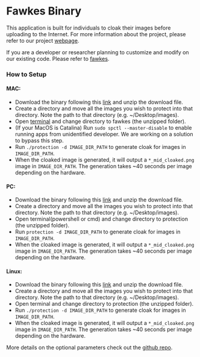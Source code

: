 # Fawkes Binary

This application is built for individuals to cloak their images before uploading to the Internet. For more information about the project, please refer to our project [webpage](http://sandlab.cs.uchicago.edu/fawkes/).  

If you are a developer or researcher planning to customize and modify on our existing code. Please refer to [fawkes](https://github.com/Shawn-Shan/fawkes/tree/master/). 

### How to Setup

#### MAC:

* Download the binary following this [link](http://sandlab.cs.uchicago.edu/fawkes/files/fawkes_binary.zip) and unzip the download file. 
* Create a directory and move all the images you wish to protect into that directory. Note the path to that directory (e.g. ~/Desktop/images). 
* Open [terminal](https://support.apple.com/guide/terminal/open-or-quit-terminal-apd5265185d-f365-44cb-8b09-71a064a42125/mac) and change directory to fawkes (the unzipped folder). 
* (If your MacOS is Catalina) Run `sudo spctl --master-disable` to enable running apps from unidentified developer. We are working on a solution to bypass this step. 
* Run `./protection -d IMAGE_DIR_PATH` to generate cloak for images in `IMAGE_DIR_PATH`. 
* When the cloaked image is generated, it will output a `*_mid_cloaked.png` image in `IMAGE_DIR_PATH`. The generation takes ~40 seconds per image depending on the hardware. 


#### PC:
* Download the binary following this [link](http://sandlab.cs.uchicago.edu/fawkes/files/fawkes_binary_windows.zip) and unzip the download file. 
* Create a directory and move all the images you wish to protect into that directory. Note the path to that directory (e.g. ~/Desktop/images). 
* Open terminal(powershell or cmd) and change directory to protection (the unzipped folder). 
* Run `protection -d IMAGE_DIR_PATH` to generate cloak for images in `IMAGE_DIR_PATH`. 
* When the cloaked image is generated, it will output a `*_mid_cloaked.png` image in `IMAGE_DIR_PATH`. The generation takes ~40 seconds per image depending on the hardware. 

#### Linux:
* Download the binary following this [link](http://sandlab.cs.uchicago.edu/fawkes/files/fawkes_binary_linux.zip) and unzip the download file. 
* Create a directory and move all the images you wish to protect into that directory. Note the path to that directory (e.g. ~/Desktop/images). 
* Open terminal and change directory to protection (the unzipped folder). 
* Run `./protection -d IMAGE_DIR_PATH` to generate cloak for images in `IMAGE_DIR_PATH`. 
* When the cloaked image is generated, it will output a `*_mid_cloaked.png` image in `IMAGE_DIR_PATH`. The generation takes ~40 seconds per image depending on the hardware. 


More details on the optional parameters check out the [github repo](https://github.com/Shawn-Shan/fawkes/tree/master/). 

